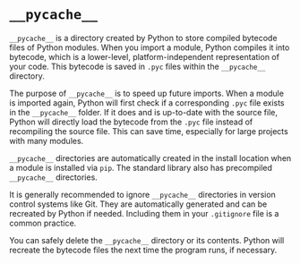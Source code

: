 # `__pycache__`

`__pycache__` is a directory created by Python to store compiled bytecode files of Python modules. When you import a module, Python compiles it into bytecode, which is a lower-level, platform-independent representation of your code. This bytecode is saved in `.pyc` files within the `__pycache__` directory.

The purpose of `__pycache__` is to speed up future imports. When a module is imported again, Python will first check if a corresponding `.pyc` file exists in the `__pycache__` folder. If it does and is up-to-date with the source file, Python will directly load the bytecode from the `.pyc` file instead of recompiling the source file. This can save time, especially for large projects with many modules.

`__pycache__` directories are automatically created in the install location when a module is installed via `pip`. The standard library also has precompiled `__pycache__` directories.

It is generally recommended to ignore `__pycache__` directories in version control systems like Git. They are automatically generated and can be recreated by Python if needed. Including them in your `.gitignore` file is a common practice.

You can safely delete the `__pycache__` directory or its contents. Python will recreate the bytecode files the next time the program runs, if necessary.
